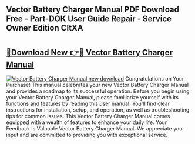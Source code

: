 ## Vector Battery Charger Manual PDF Download Free - Part-DOK User Guide Repair - Service Owner Edition CItXA

# <h2><a href="http://bc14597.oget.top/?id=Vector+Battery+Charger+Manual">🔗Download New 👉🔴 Vector Battery Charger Manual</a></h2>

[![Vector Battery Charger Manual new download](https://i.imgur.com/5g1atiW.png)](http://bc14597.oget.top/?id=Vector+Battery+Charger+Manual)
Congratulations on Your Purchase! This manual celebrates your new Vector Battery Charger Manual and provides a roadmap to its successful operation. Before you begin using your Vector Battery Charger Manual, please familiarize yourself with its functions and features by reading this user manual. You'll find clear instructions for installation, setup, and operation, as well as troubleshooting tips for common issues. This Vector Battery Charger Manual comes equipped with a wealth of features to enhance your daily life. Your Feedback is Valuable Vector Battery Charger Manual. We appreciate your input and are committed to providing you with exceptional service.
